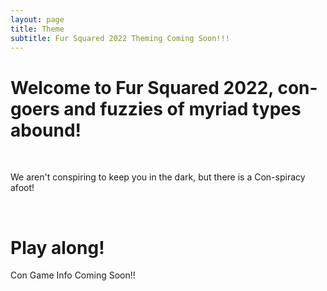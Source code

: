 ```yaml
---
layout: page
title: Theme
subtitle: Fur Squared 2022 Theming Coming Soon!!!
---
```


# Welcome to Fur Squared 2022, con-goers and fuzzies of myriad types abound\!

&nbsp;

We aren't conspiring to keep you in the dark, but there is a Con-spiracy afoot\!

&nbsp;

# Play along\!

Con Game Info Coming Soon\!\!
